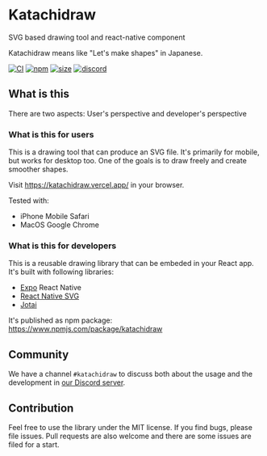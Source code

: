 # Katachidraw

SVG based drawing tool and react-native component

Katachidraw means like "Let's make shapes" in Japanese.

[![CI](https://img.shields.io/github/workflow/status/dai-shi/katachidraw/CI)](https://github.com/dai-shi/katachidraw/actions?query=workflow%3ACI)
[![npm](https://img.shields.io/npm/v/katachidraw)](https://www.npmjs.com/package/katachidraw)
[![size](https://img.shields.io/bundlephobia/minzip/katachidraw)](https://bundlephobia.com/result?p=katachidraw)
[![discord](https://img.shields.io/discord/627656437971288081)](https://discord.gg/MrQdmzd)

## What is this

There are two aspects: User's perspective and developer's perspective

### What is this for users

This is a drawing tool that can produce an SVG file.
It's primarily for mobile, but works for desktop too.
One of the goals is to draw freely and create smoother shapes.

Visit <https://katachidraw.vercel.app/> in your browser.

Tested with:
- iPhone Mobile Safari
- MacOS Google Chrome

### What is this for developers

This is a reusable drawing library that can be embeded in your React app.
It's built with following libraries:
- [Expo](https://expo.io) React Native
- [React Native SVG](https://github.com/react-native-svg/react-native-svg)
- [Jotai](https://github.com/pmndrs/jotai)

It's published as npm package: <https://www.npmjs.com/package/katachidraw>

## Community

We have a channel `#katachidraw` to discuss both about the usage and
the development in [our Discord server](https://discord.gg/MrQdmzd).

## Contribution

Feel free to use the library under the MIT license.
If you find bugs, please file issues.
Pull requests are also welcome and there are some issues are filed for a start.
